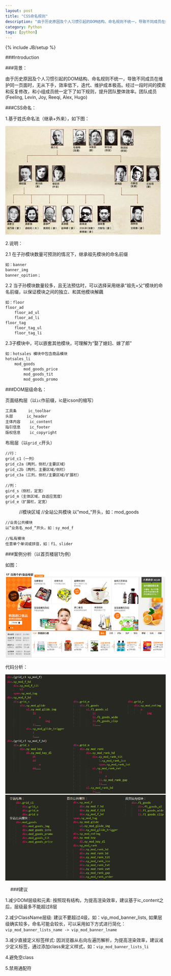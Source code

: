 ```yaml
---
layout: post
title: "CSS命名规则"
description: "由于历史原因及个人习惯引起的DOM结构、命名规则不统一，导致不同成员在维护同一页面时，无从下手，效率低下，迭代、维护成本极高。经过一段时间的摸索和反复修改，和小组成员统一定下了如下规则，提升团队整体效率。"
category: Python
tags: [python]
---
```

{% include JB/setup %}

###Introduction


###背景：

由于历史原因及个人习惯引起的DOM结构、命名规则不统一，导致不同成员在维护同一页面时，无从下手，效率低下，迭代、维护成本极高。经过一段时间的摸索和反复修改，和小组成员统一定下了如下规则，提升团队整体效率。团队成员 (Feeling, Levin, Joy, Reeqi, Alex, Hugo)

###CSS命名：

1.基于姓氏命名法（继承+外来），如下图：

![css_name](/images/css_name_1.jpg)

2.说明：

2.1 在子孙模块数量可预测的情况下，继承祖先模块的命名前缀

    如：banner
    banner_img
    banner_opition；

2.2 当子孙模块数量较多，且无法预估时，可以选择采用继承“祖先+父”模块的命名前缀，以保证模块之间的独立、和其他模块解藕

    如：floor
    floor_ad
        floor_ad_ul
        floor_ad_li
    floor_tag
        floor_tag_ul
        floor_tag_li

2.3子模块中，可以嵌套其他模块，可理解为“娶了媳妇、嫁了郎”

    如：hotsales 模块中包含商品模块
    hotsales_li
        mod_goods
            mod_goods_price
            mod_goods_tit
            mod_goods_promo

###DOM层级命名：

页面结构层（以`ic`作前缀，ic是icson的缩写）

    工具条		ic_toolbar
    头部		ic_header
    主体内容	ic_content
    指引信息	ic_footer
    版权信息	ic_copyright

布局层（以`grid_c`开头）

    //行：
    grid_c1（一列）
    grid_c2a（两列，侧栏/主要区域）
    grid_c2b（两列，主要区域/侧栏）
    grid_c3a（三列，侧栏/主要区域/扩展栏）

    //列：
    gird_s（侧栏，定宽）
    grid_m（主体区域，自适应宽度）
    grid_e（扩展栏，定宽）
          
    //模块区域
    //全站公共模块
    以”mod_“开头，如：mod_goods

    //业务公共模块
    以”业务名_mod_“开头，如：sy_mod_f

    //私有模块
    任意单个单词或拼音，如：f1、slider
			
###案例分析（以首页楼层1为例）

如图：

![css_name](/images/css_name_2.jpg)
	
代码分析：

![css_name](/images/css_name_3.png)
![css_name](/images/css_name_4.png)
	
   
###建议

1.减少DOM层级和元素: 按照现有结构，为提高渲染效率，建议基于ic_content之后，层级最多不能超过8层
	
2.减少ClassName层级: 建议不要超过4级，如：vip_mod_banner_lists, 如果层级确实较多，命名可能会较长，可以采用如下方式进行简化： `vip_mod_banner_lists_name -> vip_mod_banner_lname`

3.减少直接定义标签样式: 因浏览器从右向左遍历解析，为提高渲染效率，建议减少定义标签，通过添加class来定义样式，如：`vip_mod_banner_lists_li`
	
4.避免空class
	
5.禁用通配符
